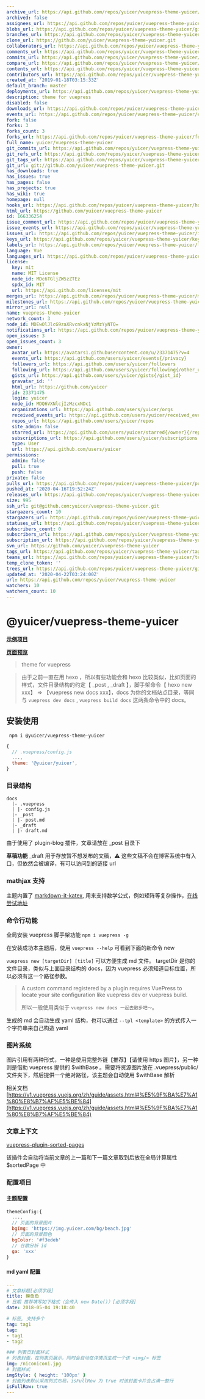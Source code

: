 ```yaml
---
archive_url: https://api.github.com/repos/yuicer/vuepress-theme-yuicer/{archive_format}{/ref}
archived: false
assignees_url: https://api.github.com/repos/yuicer/vuepress-theme-yuicer/assignees{/user}
blobs_url: https://api.github.com/repos/yuicer/vuepress-theme-yuicer/git/blobs{/sha}
branches_url: https://api.github.com/repos/yuicer/vuepress-theme-yuicer/branches{/branch}
clone_url: https://github.com/yuicer/vuepress-theme-yuicer.git
collaborators_url: https://api.github.com/repos/yuicer/vuepress-theme-yuicer/collaborators{/collaborator}
comments_url: https://api.github.com/repos/yuicer/vuepress-theme-yuicer/comments{/number}
commits_url: https://api.github.com/repos/yuicer/vuepress-theme-yuicer/commits{/sha}
compare_url: https://api.github.com/repos/yuicer/vuepress-theme-yuicer/compare/{base}...{head}
contents_url: https://api.github.com/repos/yuicer/vuepress-theme-yuicer/contents/{+path}
contributors_url: https://api.github.com/repos/yuicer/vuepress-theme-yuicer/contributors
created_at: '2019-01-18T03:15:33Z'
default_branch: master
deployments_url: https://api.github.com/repos/yuicer/vuepress-theme-yuicer/deployments
description: theme for vuepress
disabled: false
downloads_url: https://api.github.com/repos/yuicer/vuepress-theme-yuicer/downloads
events_url: https://api.github.com/repos/yuicer/vuepress-theme-yuicer/events
fork: false
forks: 3
forks_count: 3
forks_url: https://api.github.com/repos/yuicer/vuepress-theme-yuicer/forks
full_name: yuicer/vuepress-theme-yuicer
git_commits_url: https://api.github.com/repos/yuicer/vuepress-theme-yuicer/git/commits{/sha}
git_refs_url: https://api.github.com/repos/yuicer/vuepress-theme-yuicer/git/refs{/sha}
git_tags_url: https://api.github.com/repos/yuicer/vuepress-theme-yuicer/git/tags{/sha}
git_url: git://github.com/yuicer/vuepress-theme-yuicer.git
has_downloads: true
has_issues: true
has_pages: false
has_projects: true
has_wiki: true
homepage: null
hooks_url: https://api.github.com/repos/yuicer/vuepress-theme-yuicer/hooks
html_url: https://github.com/yuicer/vuepress-theme-yuicer
id: 166336254
issue_comment_url: https://api.github.com/repos/yuicer/vuepress-theme-yuicer/issues/comments{/number}
issue_events_url: https://api.github.com/repos/yuicer/vuepress-theme-yuicer/issues/events{/number}
issues_url: https://api.github.com/repos/yuicer/vuepress-theme-yuicer/issues{/number}
keys_url: https://api.github.com/repos/yuicer/vuepress-theme-yuicer/keys{/key_id}
labels_url: https://api.github.com/repos/yuicer/vuepress-theme-yuicer/labels{/name}
language: Vue
languages_url: https://api.github.com/repos/yuicer/vuepress-theme-yuicer/languages
license:
  key: mit
  name: MIT License
  node_id: MDc6TGljZW5zZTEz
  spdx_id: MIT
  url: https://api.github.com/licenses/mit
merges_url: https://api.github.com/repos/yuicer/vuepress-theme-yuicer/merges
milestones_url: https://api.github.com/repos/yuicer/vuepress-theme-yuicer/milestones{/number}
mirror_url: null
name: vuepress-theme-yuicer
network_count: 3
node_id: MDEwOlJlcG9zaXRvcnkxNjYzMzYyNTQ=
notifications_url: https://api.github.com/repos/yuicer/vuepress-theme-yuicer/notifications{?since,all,participating}
open_issues: 3
open_issues_count: 3
owner:
  avatar_url: https://avatars1.githubusercontent.com/u/23371475?v=4
  events_url: https://api.github.com/users/yuicer/events{/privacy}
  followers_url: https://api.github.com/users/yuicer/followers
  following_url: https://api.github.com/users/yuicer/following{/other_user}
  gists_url: https://api.github.com/users/yuicer/gists{/gist_id}
  gravatar_id: ''
  html_url: https://github.com/yuicer
  id: 23371475
  login: yuicer
  node_id: MDQ6VXNlcjIzMzcxNDc1
  organizations_url: https://api.github.com/users/yuicer/orgs
  received_events_url: https://api.github.com/users/yuicer/received_events
  repos_url: https://api.github.com/users/yuicer/repos
  site_admin: false
  starred_url: https://api.github.com/users/yuicer/starred{/owner}{/repo}
  subscriptions_url: https://api.github.com/users/yuicer/subscriptions
  type: User
  url: https://api.github.com/users/yuicer
permissions:
  admin: false
  pull: true
  push: false
private: false
pulls_url: https://api.github.com/repos/yuicer/vuepress-theme-yuicer/pulls{/number}
pushed_at: '2020-04-16T19:52:24Z'
releases_url: https://api.github.com/repos/yuicer/vuepress-theme-yuicer/releases{/id}
size: 995
ssh_url: git@github.com:yuicer/vuepress-theme-yuicer.git
stargazers_count: 10
stargazers_url: https://api.github.com/repos/yuicer/vuepress-theme-yuicer/stargazers
statuses_url: https://api.github.com/repos/yuicer/vuepress-theme-yuicer/statuses/{sha}
subscribers_count: 0
subscribers_url: https://api.github.com/repos/yuicer/vuepress-theme-yuicer/subscribers
subscription_url: https://api.github.com/repos/yuicer/vuepress-theme-yuicer/subscription
svn_url: https://github.com/yuicer/vuepress-theme-yuicer
tags_url: https://api.github.com/repos/yuicer/vuepress-theme-yuicer/tags
teams_url: https://api.github.com/repos/yuicer/vuepress-theme-yuicer/teams
temp_clone_token: ''
trees_url: https://api.github.com/repos/yuicer/vuepress-theme-yuicer/git/trees{/sha}
updated_at: '2020-04-22T03:24:00Z'
url: https://api.github.com/repos/yuicer/vuepress-theme-yuicer
watchers: 10
watchers_count: 10
---
```


# @yuicer/vuepress-theme-yuicer

**[示例项目](https://github.com/yuicer/blog)**

**[页面预览](https://blog.yuicer.com/)**

> theme for vuepress

> 由于之前一直在用 hexo ，所以有些功能会和 hexo 比较类似，比如页面的样式，文件目录结构的约定【 \_post , \_draft 】，脚手架命令【 hexo new xxx】 => 【vuepress new docs xxx】，docs 为你的文档站点目录，等同与 `vuepress dev docs` , `vuepress build docs` 这两条命令中的 docs。

## 安装使用

```shell
 npm i @yuicer/vuepress-theme-yuicer
```

```js
{
  // .vuepress/config.js
  ...,
  theme: '@yuicer/yuicer',
}
```

### 目录结构

```
docs
  |- .vuepress
  | |- config.js
  |- _post
  | |- post.md
  |- _draft
  | |- draft.md
```

由于使用了 plugin-blog 插件，文章请放在 \_post 目录下

**草稿功能** \_draft 用于存放暂不想发布的文稿，⚠️ 这些文稿不会在博客系统中有入口，但依然会被编译，有可以访问到的链接 url

### mathjax 支持

主题内置了 [markdown-it-katex](https://github.com/waylonflinn/markdown-it-katex), 用来支持数学公式，例如矩阵等复杂操作，[在线尝试地址](http://waylonflinn.github.io/markdown-it-katex/)

### 命令行功能

全局安装 vuepress 脚手架功能 `npm i vuepress -g`

在安装成功本主题后，使用 `vuepress --help` 可看到下面的新命令 new

`vuepress new [targetDir] [title]` 可以方便生成 md 文件。 targetDir 是你的文件目录，类似与上面目录结构的 docs，因为 vuepress 必须知道目标位置，所以必须有这一个路径参数。

> A custom command registered by a plugin requires VuePress to locate your site configuration like vuepress dev or vuepress build.
>
> 所以一般使用类似于 `vuepress new docs 一起去散步吧～`。

生成的 md 会自动生成 yaml 结构，也可以通过 `--tpl <template>` 的方式传入一个字符串来自己构造 yaml

### 图片系统

图片引用有两种形式，一种是使用完整外链【推荐】【请使用 https 图片】，另一种则是借助 vuepress 提供的 $withBase 。需要将资源图片放在 .vuepress/public/ 文件夹下，然后提供一个绝对路径，该主题会自动使用 $withBase 解析

相关文档 [https://v1.vuepress.vuejs.org/zh/guide/assets.html#%E5%9F%BA%E7%A1%80%E8%B7%AF%E5%BE%84](https://v1.vuepress.vuejs.org/zh/guide/assets.html#%E5%9F%BA%E7%A1%80%E8%B7%AF%E5%BE%84)

### 文章上下文

[vuepress-plugin-sorted-pages](https://raw.githubusercontent.com/yuicer/vuepress-theme-yuicer/master/packages/vuepress-plugin-sorted-pages/README.md)

该插件会自动将当前文章的上一篇和下一篇文章取到后放在全局计算属性 \$sortedPage 中

### 配置项目

#### 主题配置

```js
themeConfig:{
  ...,
  // 页面的背景图片
  bgImg: 'https://img.yuicer.com/bg/beach.jpg'
  // 页面的背景颜色
  bgColor: '#f3edeb'
  // 谷歌分析 id
  ga: 'xxx'
}
```

#### md yaml 配置

```yaml
---
# 文章标题[必须字段]
title: 摸鱼鱼
# 日期 推荐填写如下格式（会传入 new Date()）[必须字段]
date: 2018-05-04 19:18:40

# 标签, 支持多个
tag: tag1
tag:
- tag1
- tag2

### 列表页封面样式
# 列表封面，在列表页展示，同时会自动在详情页生成一个该 <img/> 标签
img: /niconiconi.jpg
# 封面样式
imgStyle: { height: '100px' }
# 封面列表默认采用列式布局，isFullRow 为 true 时该封面卡片会占满一整行
isFullRow: true
---

```
